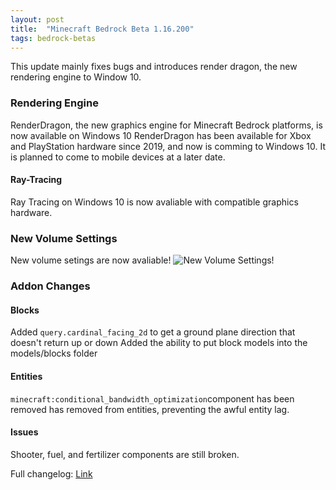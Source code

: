 ```yaml
---
layout: post
title:  "Minecraft Bedrock Beta 1.16.200"
tags: bedrock-betas
---
```


This update mainly fixes bugs and introduces render dragon, the new rendering engine to Window 10.

<!--more-->

### Rendering Engine

RenderDragon, the new graphics engine for Minecraft Bedrock platforms, is now available on Windows 10
RenderDragon has been available for Xbox and PlayStation hardware since 2019, and now is comming to Windows 10. It is planned to come to mobile devices at a later date.

#### Ray-Tracing

Ray Tracing on Windows 10 is now avaliable with compatible graphics hardware. 

### New Volume Settings

New volume setings are now avaliable!
![New Volume Settings!](https://feedback.minecraft.net/hc/article_attachments/360078247212/volume.jpg)

### Addon Changes
#### Blocks
 Added `query.cardinal_facing_2d` to get a ground plane direction that doesn't return up or down
 Added the ability to put block models into the models/blocks folder
#### Entities
 `minecraft:conditional_bandwidth_optimization`component has been removed has removed from entities, preventing the awful entity lag.
#### Issues
 Shooter, fuel, and fertilizer components are still broken.

Full changelog: [Link](https://feedback.minecraft.net/hc/en-us/articles/360052712132-Minecraft-1-16-200-Bedrock-)